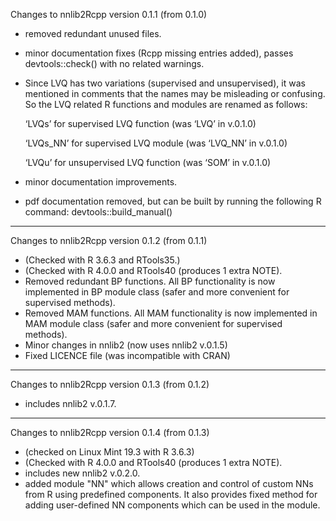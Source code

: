 Changes to nnlib2Rcpp version 0.1.1 (from 0.1.0)
- removed redundant unused files.
- minor documentation fixes (Rcpp missing entries added), passes devtools::check() with no related warnings. 
- Since LVQ has two variations (supervised and unsupervised), it was mentioned in comments that the names may be misleading or confusing. So the LVQ related R functions and modules are renamed as follows:

  ‘LVQs’ for supervised LVQ function (was ‘LVQ’ in v.0.1.0)
  
  ‘LVQs_NN’ for supervised LVQ module (was ‘LVQ_NN’ in v.0.1.0)
  
  ‘LVQu’ for unsupervised LVQ function (was ‘SOM’ in v.0.1.0)
  
- minor documentation improvements.
- pdf documentation removed, but can be built by running the following R command: devtools::build_manual()

---

Changes to nnlib2Rcpp version 0.1.2 (from 0.1.1)
-	(Checked with R 3.6.3 and RTools35.)
-	(Checked with R 4.0.0 and RTools40 (produces 1 extra NOTE).
-	Removed redundant BP functions. All BP functionality is now implemented in BP module class (safer and more convenient for supervised methods).
-	Removed MAM functions. All MAM functionality is now implemented in MAM module class (safer and more convenient for supervised methods).
-	Minor changes in nnlib2 (now uses nnlib2 v.0.1.5)
-	Fixed LICENCE file (was incompatible with CRAN)

---

Changes to nnlib2Rcpp version 0.1.3 (from 0.1.2)
-	includes nnlib2 v.0.1.7.

---


Changes to nnlib2Rcpp version 0.1.4 (from 0.1.3)
-	(checked on Linux Mint 19.3 with R 3.6.3)
-	(Checked with R 4.0.0 and RTools40 (produces 1 extra NOTE).
-	includes new nnlib2 v.0.2.0.
-	added module "NN" which allows creation and control of custom NNs from R using predefined components. It also provides fixed method for adding user-defined NN components which can be used in the module.


